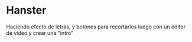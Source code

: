 # Hanster
Haciendo efecto de letras, y botones para recortarlos luego con un editor de video y crear una "intro"
